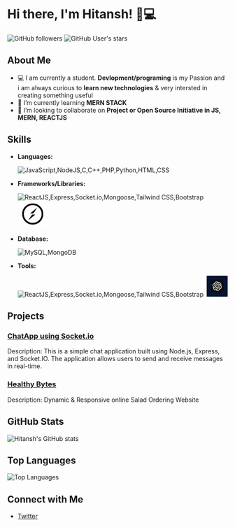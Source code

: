 # Hi there, I'm Hitansh! 👋💻

![GitHub followers](https://img.shields.io/github/followers/Hitansh-Thakur?label=Follow&style=social) ![GitHub User's stars](https://img.shields.io/github/stars/Hitansh-Thakur?affiliations=OWNER&style=social)

## About Me

-   💻 I am currently a student. **Devlopment/programing** is my Passion and i am always curious to **learn new technologies** & very intersted in creating something useful
-   🌱 I’m currently learning **MERN STACK**
-   👯 I’m looking to collaborate on **Project or Open Source Initiative in JS, MERN, REACTJS**

## Skills

-   **Languages:**

    ![JavaScript,NodeJS,C,C++,PHP,Python,HTML,CSS](https://skillicons.dev/icons?i=js,nodejs,c,cpp,php,python,html,css)

-   **Frameworks/Libraries:**

    ![ReactJS,Express,Socket.io,Mongoose,Tailwind CSS,Bootstrap](https://skillicons.dev/icons?i=react,express,tailwind,bootstrap)
    <img src="./socketiologo.svg" style='background: white;border-radius:.7rem;padding:.35rem;margin-left:.2rem;' alt="socketio" width="50"/>

-   **Database:**

    ![MySQL,MongoDB](https://skillicons.dev/icons?i=mysql,mongo)

-   **Tools:**

    ![ReactJS,Express,Socket.io,Mongoose,Tailwind CSS,Bootstrap](https://skillicons.dev/icons?i=git,github,vscode,postman,figma,vite,vercel)
    <img src="./chatgptlogo.png" style='background: white;margin-left:.2rem;' alt="chatgpt" width="48"/>

## Projects

### [ChatApp using Socket.io](https://github.com/Hitansh-Thakur/WebSockets---chatApp)

Description: This is a simple chat application built using Node.js, Express, and Socket.IO. The application allows users to send and receive messages in real-time.

### [Healthy Bytes](https://github.com/Hitansh-Thakur/HealthyBytes)

Description: Dynamic & Responsive online Salad Ordering Website

## GitHub Stats

![Hitansh's GitHub stats](https://github-readme-stats.vercel.app/api?username=Hitansh-Thakur&show_icons=true&theme=tokyonight)

## Top Languages

![Top Languages](https://github-readme-stats.vercel.app/api/top-langs/?username=Hitansh-Thakur&layout=compact&theme=tokyonight)

## Connect with Me

-   [Twitter](https://x.com/HitanshThakur)
